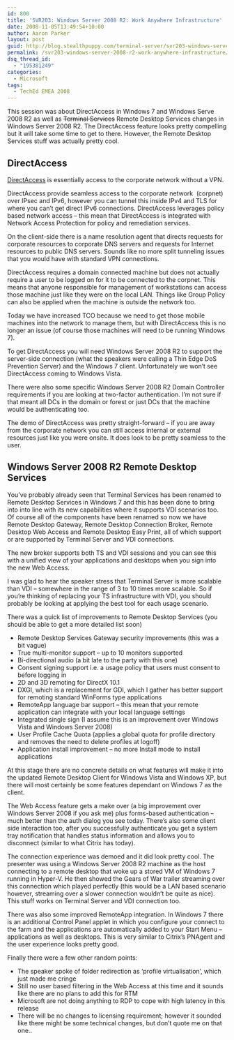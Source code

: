 ```yaml
---
id: 800
title: 'SVR203: Windows Server 2008 R2: Work Anywhere Infrastructure'
date: 2008-11-05T13:49:54+10:00
author: Aaron Parker
layout: post
guid: http://blog.stealthpuppy.com/terminal-server/svr203-windows-server-2008-r2-work-anywhere-infrastructure
permalink: /svr203-windows-server-2008-r2-work-anywhere-infrastructure/
dsq_thread_id:
  - "195381249"
categories:
  - Microsoft
tags:
  - TechEd EMEA 2008
---
```

</p> 

This session was about DirectAccess in Windows 7 and Windows Serve 2008 R2 as well as ~~Terminal Services~~ Remote Desktop Services changes in Windows Server 2008 R2. The DirectAccess feature looks pretty compelling but it will take some time to get to there. However, the Remote Desktop Services stuff was actually pretty cool.

## DirectAccess

[DirectAccess](http://www.microsoft.com/windows/products/windowsvista/enterprise/windows7.mspx?Tab=DirectAccess) is essentially access to the corporate network without a VPN. 

DirectAccess provide seamless access to the corporate network&#160; (corpnet) over IPsec and IPv6, however you can tunnel this inside IPv4 and TLS for where you can’t get direct IPv6 connections. DirectAccess leverages policy based network access – this mean that DirectAccess is integrated with Network Access Protection for policy and remediation services.

On the client-side there is a name resolution agent that directs requests for corporate resources to corporate DNS servers and requests for Internet resources to public DNS servers. Sounds like no more split tunneling issues that you would have with standard VPN connections.

DirectAccess requires a domain connected machine but does not actually require a user to be logged on for it to be connected to the corpnet. This means that anyone responsible for management of workstations can access those machine just like they were on the local LAN. Things like Group Policy can also be applied when the machine is outside the network too.

Today we have increased TCO because we need to get those mobile machines into the network to manage them, but with DirectAccess this is no longer an issue (of course those machines will need to be running Windows 7). 

To get DirectAccess you will need Windows Server 2008 R2 to support the server-side connection (what the speakers were calling a Thin Edge DoS Prevention Server) and the Windows 7 client. Unfortunately we won’t see DirectAccess coming to Windows Vista.

There were also some specific Windows Server 2008 R2 Domain Controller requirements if you are looking at two-factor authentication. I’m not sure if that meant all DCs in the domain or forest or just DCs that the machine would be authenticating too.

The demo of DirectAccess was pretty straight-forward – if you are away from the corporate network you can still access internal or external resources just like you were onsite. It does look to be pretty seamless to the user.

## Windows Server 2008 R2 Remote Desktop Services

You’ve probably already seen that Terminal Services has been renamed to Remote Desktop Services in Windows 7 and this has been done to bring into into line with its new capabilities where it supports VDI scenarios too. Of course all of the components have been renamed so now we have Remote Desktop Gateway, Remote Desktop Connection Broker, Remote Desktop Web Access and Remote Desktop Easy Print, all of which support or are supported by Terminal Server and VDI connections.

The new broker supports both TS and VDI sessions and you can see this with a unified view of your applications and desktops when you sign into the new Web Access.

I was glad to hear the speaker stress that Terminal Server is more scalable than VDI – somewhere in the range of 3 to 10 times more scalable. So if you’re thinking of replacing your TS infrastructure with VDI, you should probably be looking at applying the best tool for each usage scenario.

There was a quick list of improvements to Remote Desktop Services (you should be able to get a more detailed list soon)

  * Remote Desktop Services Gateway security improvements (this was a bit vague)
  * True multi-monitor support – up to 10 monitors supported
  * Bi-directional audio (a bit late to the party with this one)
  * Consent signing support i.e. a usage policy that users must consent to before logging in
  * 2D and 3D remoting for DirectX 10.1
  * DXGI, which is a replacement for GDI, which I gather has better support for remoting standard WinForms type applications
  * RemoteApp language bar support – this mean that your remote application can integrate with your local language settings
  * Integrated single sign (I assume this is an improvement over Windows Vista and Windows Server 2008)
  * User Profile Cache Quota (applies a global quota for profile directory and removes the need to delete profiles at logoff)
  * Application install improvement – no more Install mode to install applications

At this stage there are no concrete details on what features will make it into the updated Remote Desktop Client for Windows Vista and Windows XP, but there will most certainly be some features dependant on Windows 7 as the client.

The Web Access feature gets a make over (a big improvement over Windows Server 2008 if you ask me) plus forms-based authentication – much better than the auth dialog you see today. There’s also some client side interaction too, after you successfully authenticate you get a system tray notification that handles status information and allows you to disconnect (similar to what Citrix has today).

The connection experience was demoed and it did look pretty cool. The presenter was using a Windows Server 2008 R2 machine as the host connecting to a remote desktop that woke up a stored VM of Windows 7 running in Hyper-V. He then showed the Gears of War trailer streaming over this connection which played perfectly (this would be a LAN based scenario however, streaming over a slower connection wouldn’t be quite as nice). This stuff works on Terminal Server and VDI connection too.

There was also some improved RemoteApp integration. In Windows 7 there is an additional Control Panel applet in which you configure your connect to the farm and the applications are automatically added to your Start Menu – applications as well as desktops. This is very similar to Citrix’s PNAgent and the user experience looks pretty good.

Finally there were a few other random points:

  * The speaker spoke of folder redirection as ‘profile virtualisation’, which just made me cringe
  * Still no user based filtering in the Web Access at this time and it sounds like there are no plans to add this for RTM
  * Microsoft are not doing anything to RDP to cope with high latency in this release
  * There will be no changes to licensing requirement; however it sounded like there might be some technical changes, but don’t quote me on that one..
  
